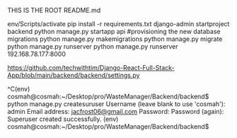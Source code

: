 THIS IS THE ROOT README.md

env/Scripts/activate
pip install -r requirements.txt
django-admin startproject backend
python manage.py startapp api
#provisioning the new database migrations
python manage.py makemigrations 
python manage.py migrate 
python manage.py runserver 
python manage.py runserver 192.168.78.177:8000

https://github.com/techwithtim/Django-React-Full-Stack-App/blob/main/backend/backend/settings.py

^C(env) cosmah@cosmah:~/Desktop/pro/WasteManager/Backend/backend$ python manage.py createsuruser
Username (leave blank to use 'cosmah'): admin
Email address: jacfrost06@gmail.com
Password: 
Password (again): 
Superuser created successfully.
(env) cosmah@cosmah:~/Desktop/pro/WasteManager/Backend/backend$ 